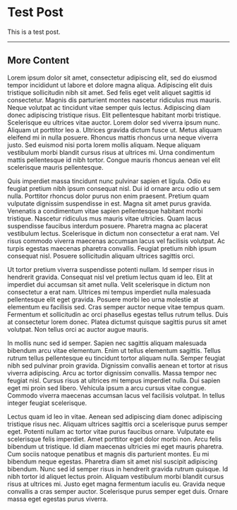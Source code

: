 # Test Post

This is a test post.

---

## More Content

Lorem ipsum dolor sit amet, consectetur adipiscing elit, sed do eiusmod tempor incididunt ut labore et dolore magna aliqua. Adipiscing elit duis tristique sollicitudin nibh sit amet. Sed felis eget velit aliquet sagittis id consectetur. Magnis dis parturient montes nascetur ridiculus mus mauris. Neque volutpat ac tincidunt vitae semper quis lectus. Adipiscing diam donec adipiscing tristique risus. Elit pellentesque habitant morbi tristique. Scelerisque eu ultrices vitae auctor. Lorem dolor sed viverra ipsum nunc. Aliquam ut porttitor leo a. Ultrices gravida dictum fusce ut. Metus aliquam eleifend mi in nulla posuere. Rhoncus mattis rhoncus urna neque viverra justo. Sed euismod nisi porta lorem mollis aliquam. Neque aliquam vestibulum morbi blandit cursus risus at ultrices mi. Urna condimentum mattis pellentesque id nibh tortor. Congue mauris rhoncus aenean vel elit scelerisque mauris pellentesque.

Quis imperdiet massa tincidunt nunc pulvinar sapien et ligula. Odio eu feugiat pretium nibh ipsum consequat nisl. Dui id ornare arcu odio ut sem nulla. Porttitor rhoncus dolor purus non enim praesent. Pretium quam vulputate dignissim suspendisse in est. Magna sit amet purus gravida. Venenatis a condimentum vitae sapien pellentesque habitant morbi tristique. Nascetur ridiculus mus mauris vitae ultricies. Quam lacus suspendisse faucibus interdum posuere. Pharetra magna ac placerat vestibulum lectus. Scelerisque in dictum non consectetur a erat nam. Vel risus commodo viverra maecenas accumsan lacus vel facilisis volutpat. Ac turpis egestas maecenas pharetra convallis. Feugiat pretium nibh ipsum consequat nisl. Posuere sollicitudin aliquam ultrices sagittis orci.

Ut tortor pretium viverra suspendisse potenti nullam. Id semper risus in hendrerit gravida. Consequat nisl vel pretium lectus quam id leo. Elit at imperdiet dui accumsan sit amet nulla. Velit scelerisque in dictum non consectetur a erat nam. Ultrices mi tempus imperdiet nulla malesuada pellentesque elit eget gravida. Posuere morbi leo urna molestie at elementum eu facilisis sed. Cras semper auctor neque vitae tempus quam. Fermentum et sollicitudin ac orci phasellus egestas tellus rutrum tellus. Duis at consectetur lorem donec. Platea dictumst quisque sagittis purus sit amet volutpat. Non tellus orci ac auctor augue mauris.

In mollis nunc sed id semper. Sapien nec sagittis aliquam malesuada bibendum arcu vitae elementum. Enim ut tellus elementum sagittis. Tellus rutrum tellus pellentesque eu tincidunt tortor aliquam nulla. Semper feugiat nibh sed pulvinar proin gravida. Dignissim convallis aenean et tortor at risus viverra adipiscing. Arcu ac tortor dignissim convallis. Massa tempor nec feugiat nisl. Cursus risus at ultrices mi tempus imperdiet nulla. Dui sapien eget mi proin sed libero. Vehicula ipsum a arcu cursus vitae congue. Commodo viverra maecenas accumsan lacus vel facilisis volutpat. In tellus integer feugiat scelerisque.

Lectus quam id leo in vitae. Aenean sed adipiscing diam donec adipiscing tristique risus nec. Aliquam ultrices sagittis orci a scelerisque purus semper eget. Potenti nullam ac tortor vitae purus faucibus ornare. Vulputate eu scelerisque felis imperdiet. Amet porttitor eget dolor morbi non. Arcu felis bibendum ut tristique. Id diam maecenas ultricies mi eget mauris pharetra. Cum sociis natoque penatibus et magnis dis parturient montes. Eu mi bibendum neque egestas. Pharetra diam sit amet nisl suscipit adipiscing bibendum. Nunc sed id semper risus in hendrerit gravida rutrum quisque. Id nibh tortor id aliquet lectus proin. Aliquam vestibulum morbi blandit cursus risus at ultrices mi. Justo eget magna fermentum iaculis eu. Gravida neque convallis a cras semper auctor. Scelerisque purus semper eget duis. Ornare massa eget egestas purus viverra.


